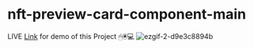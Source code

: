 # nft-preview-card-component-main
LIVE [Link](https://iamskedy.github.io/nft-preview-card-component-main/) for demo of this Project 
🖱🖲💻
![ezgif-2-d9e3c8894b](https://user-images.githubusercontent.com/95680495/158103482-9ef6b2f7-33d2-43d2-8d4a-bb3aec5492b3.gif)

